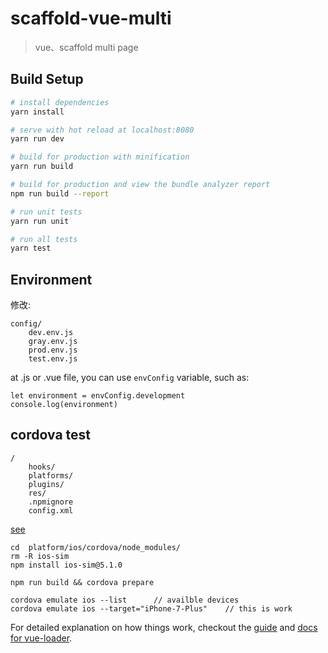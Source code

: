 # scaffold-vue-multi

> vue、scaffold multi page

## Build Setup

``` bash
# install dependencies
yarn install

# serve with hot reload at localhost:8080
yarn run dev

# build for production with minification
yarn run build

# build for production and view the bundle analyzer report
npm run build --report

# run unit tests
yarn run unit

# run all tests
yarn test
```

## Environment

修改:

    config/
        dev.env.js
        gray.env.js
        prod.env.js
        test.env.js
        
at .js or .vue file, you can use `envConfig` variable, such as:
    
    let environment = envConfig.development
    console.log(environment)    

## cordova test 

    /
        hooks/
        platforms/
        plugins/
        res/
        .npmignore
        config.xml
  
[see](https://stackoverflow.com/questions/22310526/cordova-start-specific-ios-emulator-image)  
    
    cd  platform/ios/cordova/node_modules/
    rm -R ios-sim
    npm install ios-sim@5.1.0
    
    npm run build && cordova prepare

    cordova emulate ios --list      // availble devices
    cordova emulate ios --target="iPhone-7-Plus"    // this is work


For detailed explanation on how things work, checkout the [guide](http://vuejs-templates.github.io/webpack/) and [docs for vue-loader](http://vuejs.github.io/vue-loader).
